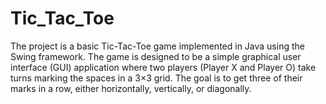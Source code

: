 # Tic_Tac_Toe
The project is a basic Tic-Tac-Toe game implemented in Java using the Swing framework. The game is designed to be a simple graphical user interface (GUI) application where two players (Player X and Player O) take turns marking the spaces in a 3×3 grid. The goal is to get three of their marks in a row, either horizontally, vertically, or diagonally.

